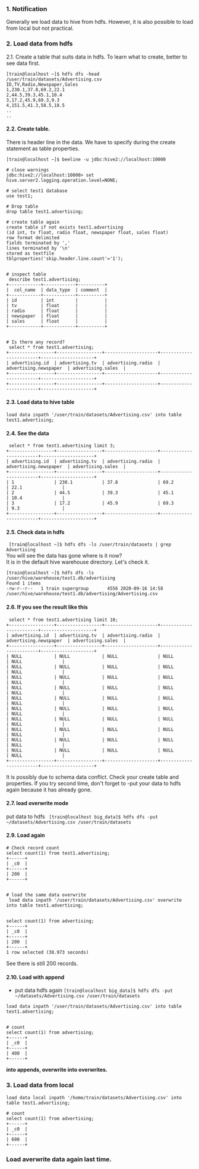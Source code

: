 ### 1. Notification
Generally we load data to hive from hdfs. However, it is also possible to load from local but not practical. 

### 2. Load data from hdfs

2.1. Create a table that suits data in hdfs.  To learn what to create, better to see data first.
```
[train@localhost ~]$ hdfs dfs -head /user/train/datasets/Advertising.csv
ID,TV,Radio,Newspaper,Sales
1,230.1,37.8,69.2,22.1
2,44.5,39.3,45.1,10.4
3,17.2,45.9,69.3,9.3
4,151.5,41.3,58.5,18.5
..
..
```
#### 2.2. Create table. 
There is header line in the data. We have to specify during the create statement as table properties.
```
[train@localhost ~]$ beeline -u jdbc:hive2://localhost:10000

# close warnings
jdbc:hive2://localhost:10000> set hive.server2.logging.operation.level=NONE;

# select test1 database
use test1;

# Drop table 
drop table test1.advertising;

# create table again
create table if not exists test1.advertising
(id int, tv float, radio float, newspaper float, sales float)
row format delimited
fields terminated by ','
lines terminated by '\n'
stored as textfile
tblproperties('skip.header.line.count'='1');


# inspect table
 describe test1.advertising;
+------------+------------+----------+
|  col_name  | data_type  | comment  |
+------------+------------+----------+
| id         | int        |          |
| tv         | float      |          |
| radio      | float      |          |
| newspaper  | float      |          |
| sales      | float      |          |
+------------+------------+----------+


# Is there any record?
 select * from test1.advertising;
+-----------------+-----------------+--------------------+------------------------+--------------------+
| advertising.id  | advertising.tv  | advertising.radio  | advertising.newspaper  | advertising.sales  |
+-----------------+-----------------+--------------------+------------------------+--------------------+
+-----------------+-----------------+--------------------+------------------------+--------------------+
```

#### 2.3. Load data to hive table
```
load data inpath '/user/train/datasets/Advertising.csv' into table test1.advertising;

```
#### 2.4. See the data
```
 select * from test1.advertising limit 3;
+-----------------+-----------------+--------------------+------------------------+--------------------+
| advertising.id  | advertising.tv  | advertising.radio  | advertising.newspaper  | advertising.sales  |
+-----------------+-----------------+--------------------+------------------------+--------------------+
| 1               | 230.1           | 37.8               | 69.2                   | 22.1               |
| 2               | 44.5            | 39.3               | 45.1                   | 10.4               |
| 3               | 17.2            | 45.9               | 69.3                   | 9.3                |
+-----------------+-----------------+--------------------+------------------------+--------------------+
```

#### 2.5. Check data in hdfs  
`  [train@localhost ~]$ hdfs dfs -ls /user/train/datasets | grep Advertising  `   
You will see the data has gone where is it now?  
It is in the default hive warehouse directory. Let's check it.
```
[train@localhost ~]$ hdfs dfs -ls /user/hive/warehouse/test1.db/advertising
Found 1 items
-rw-r--r--   1 train supergroup       4556 2020-09-16 14:58 /user/hive/warehouse/test1.db/advertising/Advertising.csv
```

#### 2.6. If you see the result like this
```
 select * from test1.advertising limit 10;
+-----------------+-----------------+--------------------+------------------------+--------------------+
| advertising.id  | advertising.tv  | advertising.radio  | advertising.newspaper  | advertising.sales  |
+-----------------+-----------------+--------------------+------------------------+--------------------+
| NULL            | NULL            | NULL               | NULL                   | NULL               |
| NULL            | NULL            | NULL               | NULL                   | NULL               |
| NULL            | NULL            | NULL               | NULL                   | NULL               |
| NULL            | NULL            | NULL               | NULL                   | NULL               |
| NULL            | NULL            | NULL               | NULL                   | NULL               |
| NULL            | NULL            | NULL               | NULL                   | NULL               |
| NULL            | NULL            | NULL               | NULL                   | NULL               |
| NULL            | NULL            | NULL               | NULL                   | NULL               |
| NULL            | NULL            | NULL               | NULL                   | NULL               |
| NULL            | NULL            | NULL               | NULL                   | NULL               |
+-----------------+-----------------+--------------------+------------------------+--------------------+
```
It is possibly due to schema data conflict. Check your create table and properties.
If you try second time, don't forget to -put your data to hdfs again because it has already gone.


#### 2.7. load overwrite mode  
put data to hdfs 
`  [train@localhost big_data]$ hdfs dfs -put ~/datasets/Advertising.csv /user/train/datasets  `

#### 2.9. Load again  

```
# Check record count
select count(1) from test1.advertising;
+------+
| _c0  |
+------+
| 200  |
+------+


# load the same data overwrite
 load data inpath '/user/train/datasets/Advertising.csv' overwrite into table test1.advertising;


select count(1) from advertising;
+------+
| _c0  |
+------+
| 200  |
+------+
1 row selected (38.973 seconds)

```
See there is still 200 records.

#### 2.10. Load with append
-  put data hdfs again
` [train@localhost big_data]$ hdfs dfs -put ~/datasets/Advertising.csv /user/train/datasets  `

```
load data inpath '/user/train/datasets/Advertising.csv' into table test1.advertising;


# count
select count(1) from advertising;
+------+
| _c0  |
+------+
| 400  |
+------+
```

**into appends, overwrite into overwrites.**  

### 3. Load data from local
```
load data local inpath '/home/train/datasets/Advertising.csv' into table test1.advertising;

# count
select count(1) from advertising;
+------+
| _c0  |
+------+
| 600  |
+------+
```

### Load averwrite data again last time.